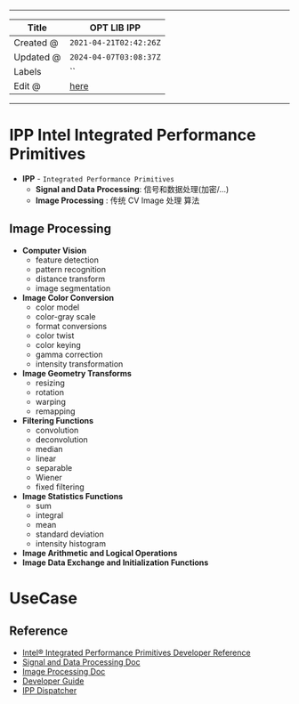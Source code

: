 -----

| Title     | OPT LIB IPP                                       |
| --------- | ------------------------------------------------- |
| Created @ | `2021-04-21T02:42:26Z`                            |
| Updated @ | `2024-04-07T03:08:37Z`                            |
| Labels    | \`\`                                              |
| Edit @    | [here](https://github.com/junxnone/opt/issues/38) |

-----

# IPP Intel Integrated Performance Primitives

  - **IPP** - `Integrated Performance Primitives`
      - **Signal and Data Processing**: 信号和数据处理(加密/...)
      - **Image Processing** : 传统 CV Image 处理 算法

## Image Processing

  - **Computer Vision**
      - feature detection
      - pattern recognition
      - distance transform
      - image segmentation
  - **Image Color Conversion**
      - color model
      - color-gray scale
      - format conversions
      - color twist
      - color keying
      - gamma correction
      - intensity transformation
  - **Image Geometry Transforms**
      - resizing
      - rotation
      - warping
      - remapping
  - **Filtering Functions**
      - convolution
      - deconvolution
      - median
      - linear
      - separable
      - Wiener
      - fixed filtering
  - **Image Statistics Functions**
      - sum
      - integral
      - mean
      - standard deviation
      - intensity histogram
  - **Image Arithmetic and Logical Operations**
  - **Image Data Exchange and Initialization Functions**

# UseCase

## Reference

  - [Intel® Integrated Performance Primitives Developer
    Reference](https://software.intel.com/content/www/us/en/develop/documentation/ipp-dev-reference/top.html)
  - [Signal and Data Processing
    Doc](https://software.intel.com/content/dam/develop/external/us/en/documents/ipps.pdf)
  - [Image Processing
    Doc](https://software.intel.com/content/dam/develop/external/us/en/documents/ippi.pdf)
  - [Developer
    Guide](https://www.intel.com/content/www/us/en/docs/ipp/developer-guide-oneapi/2021-9/overview.html)
  - [IPP
    Dispatcher](https://www.intel.com/content/www/us/en/developer/articles/technical/understanding-cpu-optimized-code-used-in-intel-ipp.html)
